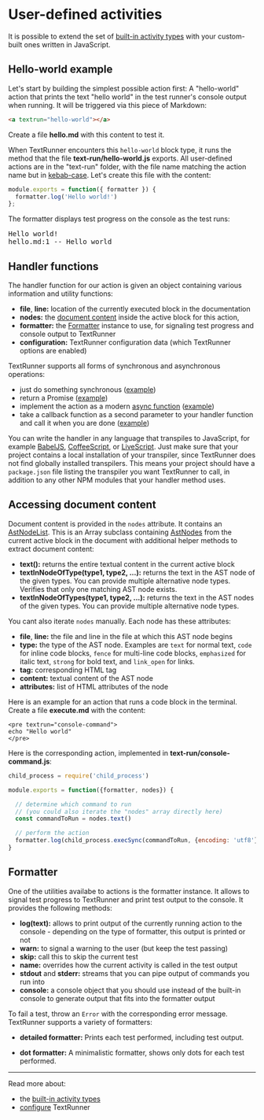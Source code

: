 # User-defined activities

It is possible to extend the set of
[built-in activity types](built-in-activity-types)
with your custom-built ones written in JavaScript.


## Hello-world example

Let's start by building the simplest possible action first:
A "hello-world" action that prints the text "hello world"
in the test runner's console output when running.
It will be triggered via this piece of Markdown:

<a textrun="create-file">

```html
<a textrun="hello-world"></a>
```

Create a file **hello.md** with this content to test it.

</a>

When TextRunner encounters this `hello-world` block type,
it runs the method that the file <a textrun="create-file">__text-run/hello-world.js__ exports.
All user-defined actions are in the "text-run" folder,
with the file name matching the action name
but in [kebab-case](http://wiki.c2.com/?KebabCase).
Let's create this file with the content:

```javascript
module.exports = function({ formatter }) {
  formatter.log('Hello world!')
};
```

</a>

<a textrun="run-textrun">
The formatter displays test progress on the console as the test runs:
</a>

<pre textrun="verify-console-command-output">
Hello world!
hello.md:1 -- Hello world
</pre>


## Handler functions

The handler function for our action is given an object containing various information and utility functions:

<a textrun="verify-handler-args">

* __file__, __line:__ location of the currently executed block in the documentation
* __nodes:__ the [document content](#accessing-document-content) inside the active block for this action,
* __formatter:__ the [Formatter](#formatter) instance to use, for signaling test progress and console output to TextRunner
* __configuration:__ TextRunner configuration data (which TextRunner options are enabled)
</a>

TextRunner supports all forms of synchronous and asynchronous operations:
* just do something synchronous ([example](examples/custom-action-sync/text-run/hello-world.js))
* return a Promise ([example](examples/custom-action-promise/text-run/hello-world.js))
* implement the action as a modern
  [async function](https://developer.mozilla.org/en-US/docs/Web/JavaScript/Reference/Statements/async_function)
  ([example](examples/custom-action-async/text-run/hello-world.js))
* take a callback function as a second parameter to your handler function and call it when you are done
  ([example](examples/custom-action-callback/text-run/hello-world.js))

You can write the handler in any language that transpiles to JavaScript,
for example [BabelJS](https://babeljs.io),
[CoffeeScript](http://coffeescript.org),
or [LiveScript](http://livescript.net).
Just make sure that your project contains a local installation of your transpiler,
since TextRunner does not find globally installed transpilers.
This means your project should have a `package.json` file listing the transpiler you want TextRunner to call,
in addition to any other NPM modules that your handler method uses.


## Accessing document content

Document content is provided in the `nodes` attribute.
It contains an [AstNodeList](/src/parsers/ast-node-list.js).
This is an Array subclass containing [AstNodes](/src/parsers/ast-node.js)
from the current active block in the document
with additional helper methods to extract document content:

* __text():__ returns the entire textual content in the current active block
* __textInNodeOfType(type1, type2, ...):__
    returns the text in the AST node of the given types.
    You can provide multiple alternative node types.
    Verifies that only one matching AST node exists.
* __textInNodeOfTypes(type1, type2, ...):__
    returns the text in the AST nodes of the given types.
    You can provide multiple alternative node types.

You cant also iterate `nodes` manually.
Each node has these attributes:
<a textrun="verify-ast-node-attributes">
* __file__, __line:__ the file and line in the file at which this AST node begins
* __type:__ the type of the AST node. Examples are
            `text` for normal text,
            `code` for inline code blocks,
            `fence` for multi-line code blocks,
            `emphasized` for italic text,
            `strong` for bold text,
            and `link_open` for links.
* __tag:__ corresponding HTML tag
* __content:__ textual content of the AST node
* __attributes:__ list of HTML attributes of the node
</a>

Here is an example for an action that runs a code block in the terminal.
<a textrun="create-file">
Create a file __execute.md__ with the content:

```
<pre textrun="console-command">
echo "Hello world"
</pre>
```
</a>

Here is the corresponding action, implemented in
<a textrun="create-file">
__text-run/console-command.js__:

```javascript
child_process = require('child_process')

module.exports = function({formatter, nodes}) {

  // determine which command to run
  // (you could also iterate the "nodes" array directly here)
  const commandToRun = nodes.text()

  // perform the action
  formatter.log(child_process.execSync(commandToRun, {encoding: 'utf8'}))
}
```
</a>

<a textrun="run-textrun"></a>


## Formatter

One of the utilities availabe to actions is the formatter instance.
It allows to signal test progress to TextRunner and print test output to the console.
It provides the following methods:

* __log(text):__
  allows to print output of the currently running action to the console -
  depending on the type of formatter, this output is printed or not
* __warn:__ to signal a warning to the user (but keep the test passing)
* __skip:__ call this to skip the current test
* __name:__ overrides how the current activity is called in the test output
* __stdout__ and __stderr:__
  streams that you can pipe output of commands you run into
* __console:__
  a console object that you should use instead of the built-in console
  to generate output that fits into the formatter output

To fail a test, throw an `Error` with the corresponding error message.
TextRunner supports a variety of formatters:

* __detailed formatter:__
  Prints each test performed, including test output.

* __dot formatter:__
  A minimalistic formatter, shows only dots for each test performed.


<hr>

Read more about:
- the [built-in activity types](built-in-activity-types)
- [configure](configuration.md) TextRunner
